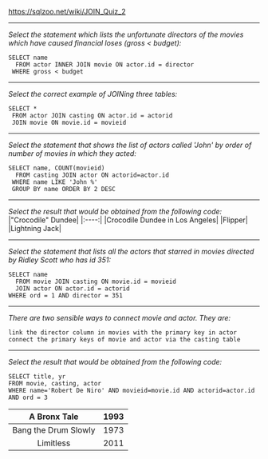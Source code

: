 https://sqlzoo.net/wiki/JOIN_Quiz_2
***
*Select the statement which lists the unfortunate directors of the movies which have caused financial loses (gross < budget):*
```
SELECT name
  FROM actor INNER JOIN movie ON actor.id = director
 WHERE gross < budget
 ```
 ***
 *Select the correct example of JOINing three tables:*
 ```
 SELECT *
  FROM actor JOIN casting ON actor.id = actorid
  JOIN movie ON movie.id = movieid
```
***
*Select the statement that shows the list of actors called 'John' by order of number of movies in which they acted:*
```
SELECT name, COUNT(movieid)
  FROM casting JOIN actor ON actorid=actor.id
 WHERE name LIKE 'John %'
 GROUP BY name ORDER BY 2 DESC
```
***
*Select the result that would be obtained from the following code:*
|"Crocodile" Dundee|
|:----:|
|Crocodile Dundee in Los Angeles|
|Flipper|
|Lightning Jack|
***
*Select the statement that lists all the actors that starred in movies directed by Ridley Scott who has id 351:*
```
SELECT name
  FROM movie JOIN casting ON movie.id = movieid
  JOIN actor ON actor.id = actorid
WHERE ord = 1 AND director = 351
```
***
*There are two sensible ways to connect movie and actor. They are:*
```
link the director column in movies with the primary key in actor
connect the primary keys of movie and actor via the casting table
```
***
*Select the result that would be obtained from the following code:*
```
SELECT title, yr 
FROM movie, casting, actor 
WHERE name='Robert De Niro' AND movieid=movie.id AND actorid=actor.id AND ord = 3
```
|A Bronx Tale	|1993|
|:----:|:----:|
|Bang the Drum Slowly	|1973|
|Limitless	|2011|
